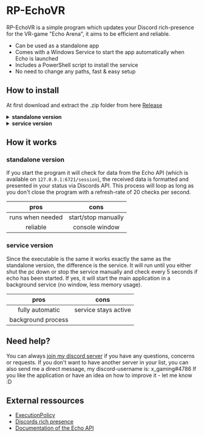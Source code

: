 # RP-EchoVR
RP-EchoVR is a simple program which updates your Discord rich-presence for the VR-game "Echo Arena", it aims to be efficient and reliable. 
* Can be used as a standalone app
* Comes with a Windows Service to start the app automatically when Echo is launched
* Includes a PowerShell script to install the service 
* No need to change any paths, fast & easy setup

## How to install
At first download and extract the .zip folder from here [Release](https://github.com/x-gaming/RP-EchoVR/releases)
<details><summary><b>standalone version</b></summary>

1. place the folder in your desired directory (e.g. "Program Files").
2. whenever you want to play echo, start "RP_EchoVR.exe" (the file with the little disk icon)
3. a console window should appear, if there's **no** message everything is fine
4. have fun in echo and don't forget to close the program when you stop playing

### tips
here are two tips which may help you if you don't want to use the service-version

* If you want to have a link on your desktop, go to the executable, right-click > send to > Desktop
* You can also place a link in the start menu, so it will launch the app directly after you logged in <br>
    press "win + R" and enter the following ```shell:startup```, now you can paste the link in here, right-click > properties > Run "Minimized"

</details>
<details><summary><b>service version</b></summary>

1. place the folder in your desired directory (e.g. "Program Files").
2. open PowerShell **with administrator privileges** and make sure the right execution policy is set<br>
    (this policy prompts you to confirm every step of the script)
    ```
    Set-ExecutionPolicy Unrestricted
    ```
    (this policy allows the script to run without any restrictions)
    ```
    Set-ExecutionPolicy Bypass 
    ```
    you need **one** of these to run the script
3. enter the path to the folder using cd 
    (example)
    ```
    cd "C:\Program Files\RP-EchoVR\"
    ```
    you can use the tab-key to autocomplete
4. enter the following command
    ```
    .\service-install.ps1
    ```
5. follow the instructions in PowerShell
6. if there's a green message saying "finished" you installed the service successfully 
7. before you close PowerShell type in
    ```
    Set-ExecutionPolicy Default
    ```
    to reset the policy to default values
8. now the service will run in the background and open/ close the app automatically as soon as you start/ stop playing echo

</details>
  
## How it works

### standalone version
If you start the program it will check for data from the Echo API (which is available on ```127.0.0.1:6721/session```), the received data is formatted and presented in your status via Discords API. 
This process will loop as long as you don't close the program with a refresh-rate of 20 checks per second.

| pros                 | cons                 |
|:--------------------:|:--------------------:|
| runs when needed     | start/stop manually  |
| reliable             | console window       |

### service version
Since the executable is the same it works exactly the same as the standalone version, the difference is the service. It will run until you either shut the pc down or stop the service manually and check every 5 seconds if echo has been started. If yes, it will start the main application in a background service (no window, less memory usage). 

| pros                 | cons                 |
|:--------------------:|:--------------------:|
| fully automatic      | service stays active |
| background process   |                      |

## Need help?
You can always [join my discord server](https://discord.gg/7cxBkBr/ "invite link") if you have any questions, concerns or requests.
If you don't want to have another server in your list, you can also send me a direct message, my discord-username is: x_gaming#4786
If you like the application or have an idea on how to improve it - let me know :D

## External ressources
* [ExecutionPolicy](https://docs.microsoft.com/en-us/powershell/module/microsoft.powershell.core/about/about_execution_policies?view=powershell-7.1/ "ExecutionPolicy")
* [Discords rich presence](https://discord.com/developers/docs/game-sdk/ "Discords rich presence")
* [Documentation of the Echo API](https://github.com/Ajedi32/echovr_api_docs/ "(unofficial) documentation of the Echo API")

